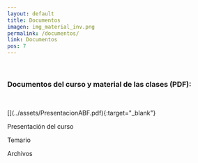 ```yaml
---
layout: default
title: Documentos
imagen: img_material_inv.png
permalink: /documentos/
link: Documentos
pos: 7
---
```

&nbsp;

### Documentos del curso y material de las clases (PDF):

&nbsp;

<div class="row text-center">
<div class="col-md-4 col-sm-4 col-xs-6">
[<i class="fa fa-file-text-o fa-3x" aria-hidden="true"></i>](../assets/PresentacionABF.pdf){:target="_blank"}
<p>Presentación del curso</p>
</div>

<div class="col-md-4 col-sm-4 col-xs-6">
<i class="fa fa-file-text-o fa-3x" aria-hidden="true"></i>
<p>Temario</p>
</div>

<div class="col-md-4 col-sm-4 col-xs-6">
<i class="fa fa-download fa-3x" aria-hidden="true"></i>
<p>Archivos</p>
</div>
</div>

